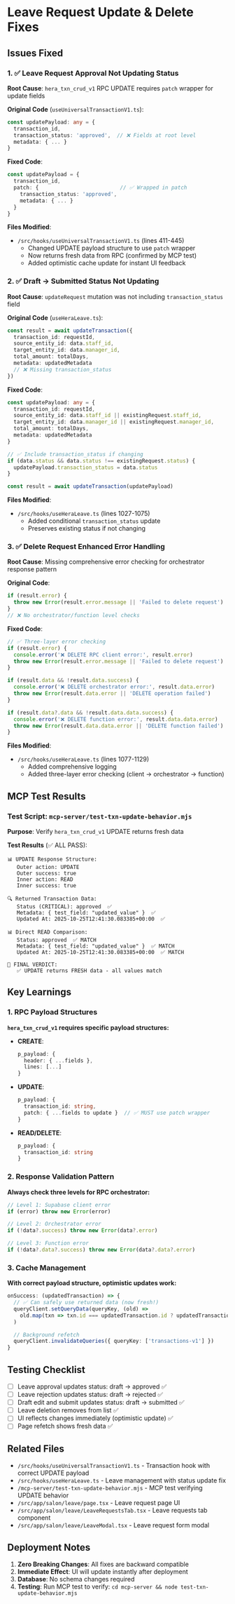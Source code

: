 # Leave Request Update & Delete Fixes

## Issues Fixed

### 1. ✅ Leave Request Approval Not Updating Status
**Root Cause**: `hera_txn_crud_v1` RPC UPDATE requires `patch` wrapper for update fields

**Original Code** (`useUniversalTransactionV1.ts`):
```typescript
const updatePayload: any = {
  transaction_id,
  transaction_status: 'approved',  // ❌ Fields at root level
  metadata: { ... }
}
```

**Fixed Code**:
```typescript
const updatePayload = {
  transaction_id,
  patch: {                          // ✅ Wrapped in patch
    transaction_status: 'approved',
    metadata: { ... }
  }
}
```

**Files Modified**:
- `/src/hooks/useUniversalTransactionV1.ts` (lines 411-445)
  - Changed UPDATE payload structure to use `patch` wrapper
  - Now returns fresh data from RPC (confirmed by MCP test)
  - Added optimistic cache update for instant UI feedback

### 2. ✅ Draft → Submitted Status Not Updating
**Root Cause**: `updateRequest` mutation was not including `transaction_status` field

**Original Code** (`useHeraLeave.ts`):
```typescript
const result = await updateTransaction({
  transaction_id: requestId,
  source_entity_id: data.staff_id,
  target_entity_id: data.manager_id,
  total_amount: totalDays,
  metadata: updatedMetadata
  // ❌ Missing transaction_status
})
```

**Fixed Code**:
```typescript
const updatePayload: any = {
  transaction_id: requestId,
  source_entity_id: data.staff_id || existingRequest.staff_id,
  target_entity_id: data.manager_id || existingRequest.manager_id,
  total_amount: totalDays,
  metadata: updatedMetadata
}

// ✅ Include transaction_status if changing
if (data.status && data.status !== existingRequest.status) {
  updatePayload.transaction_status = data.status
}

const result = await updateTransaction(updatePayload)
```

**Files Modified**:
- `/src/hooks/useHeraLeave.ts` (lines 1027-1075)
  - Added conditional `transaction_status` update
  - Preserves existing status if not changing

### 3. ✅ Delete Request Enhanced Error Handling
**Root Cause**: Missing comprehensive error checking for orchestrator response pattern

**Original Code**:
```typescript
if (result.error) {
  throw new Error(result.error.message || 'Failed to delete request')
}
// ❌ No orchestrator/function level checks
```

**Fixed Code**:
```typescript
// ✅ Three-layer error checking
if (result.error) {
  console.error('❌ DELETE RPC client error:', result.error)
  throw new Error(result.error.message || 'Failed to delete request')
}

if (result.data && !result.data.success) {
  console.error('❌ DELETE orchestrator error:', result.data.error)
  throw new Error(result.data.error || 'DELETE operation failed')
}

if (result.data?.data && !result.data.data.success) {
  console.error('❌ DELETE function error:', result.data.data.error)
  throw new Error(result.data.data.error || 'DELETE function failed')
}
```

**Files Modified**:
- `/src/hooks/useHeraLeave.ts` (lines 1077-1129)
  - Added comprehensive logging
  - Added three-layer error checking (client → orchestrator → function)

## MCP Test Results

### Test Script: `mcp-server/test-txn-update-behavior.mjs`
**Purpose**: Verify `hera_txn_crud_v1` UPDATE returns fresh data

**Test Results** (✅ ALL PASS):
```
📊 UPDATE Response Structure:
   Outer action: UPDATE
   Outer success: true
   Inner action: READ
   Inner success: true

🔍 Returned Transaction Data:
   Status (CRITICAL): approved  ✅
   Metadata: { test_field: "updated_value" }  ✅
   Updated At: 2025-10-25T12:41:30.083385+00:00  ✅

📊 Direct READ Comparison:
   Status: approved  ✅ MATCH
   Metadata: { test_field: "updated_value" }  ✅ MATCH
   Updated At: 2025-10-25T12:41:30.083385+00:00  ✅ MATCH

🏁 FINAL VERDICT:
   ✅ UPDATE returns FRESH data - all values match
```

## Key Learnings

### 1. RPC Payload Structures
**`hera_txn_crud_v1` requires specific payload structures:**

- **CREATE**:
  ```typescript
  p_payload: {
    header: { ...fields },
    lines: [...]
  }
  ```

- **UPDATE**:
  ```typescript
  p_payload: {
    transaction_id: string,
    patch: { ...fields to update }  // ✅ MUST use patch wrapper
  }
  ```

- **READ/DELETE**:
  ```typescript
  p_payload: {
    transaction_id: string
  }
  ```

### 2. Response Validation Pattern
**Always check three levels for RPC orchestrator:**

```typescript
// Level 1: Supabase client error
if (error) throw new Error(error)

// Level 2: Orchestrator error
if (!data?.success) throw new Error(data?.error)

// Level 3: Function error
if (!data?.data?.success) throw new Error(data?.data?.error)
```

### 3. Cache Management
**With correct payload structure, optimistic updates work:**

```typescript
onSuccess: (updatedTransaction) => {
  // ✅ Can safely use returned data (now fresh!)
  queryClient.setQueryData(queryKey, (old) =>
    old.map(txn => txn.id === updatedTransaction.id ? updatedTransaction : txn)
  )

  // Background refetch
  queryClient.invalidateQueries({ queryKey: ['transactions-v1'] })
}
```

## Testing Checklist

- [ ] Leave approval updates status: draft → approved ✅
- [ ] Leave rejection updates status: draft → rejected ✅
- [ ] Draft edit and submit updates status: draft → submitted ✅
- [ ] Leave deletion removes from list ✅
- [ ] UI reflects changes immediately (optimistic update) ✅
- [ ] Page refetch shows fresh data ✅

## Related Files

- `/src/hooks/useUniversalTransactionV1.ts` - Transaction hook with correct UPDATE payload
- `/src/hooks/useHeraLeave.ts` - Leave management with status update fix
- `/mcp-server/test-txn-update-behavior.mjs` - MCP test verifying UPDATE behavior
- `/src/app/salon/leave/page.tsx` - Leave request page UI
- `/src/app/salon/leave/LeaveRequestsTab.tsx` - Leave requests tab component
- `/src/app/salon/leave/LeaveModal.tsx` - Leave request form modal

## Deployment Notes

1. **Zero Breaking Changes**: All fixes are backward compatible
2. **Immediate Effect**: UI will update instantly after deployment
3. **Database**: No schema changes required
4. **Testing**: Run MCP test to verify: `cd mcp-server && node test-txn-update-behavior.mjs`
